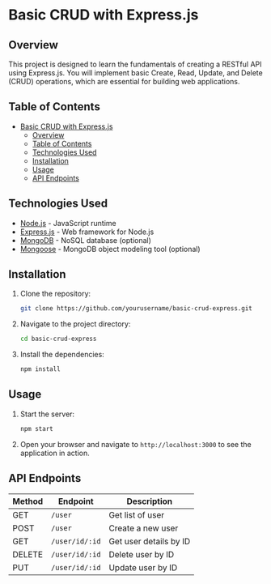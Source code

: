 # Basic CRUD with Express.js

## Overview

This project is designed to learn the fundamentals of creating a RESTful API using Express.js. You will implement basic Create, Read, Update, and Delete (CRUD) operations, which are essential for building web applications.

## Table of Contents

- [Basic CRUD with Express.js](#basic-crud-with-expressjs)
  - [Overview](#overview)
  - [Table of Contents](#table-of-contents)
  - [Technologies Used](#technologies-used)
  - [Installation](#installation)
  - [Usage](#usage)
  - [API Endpoints](#api-endpoints)

## Technologies Used

- [Node.js](https://nodejs.org/) - JavaScript runtime
- [Express.js](https://expressjs.com/) - Web framework for Node.js
- [MongoDB](https://www.mongodb.com/) - NoSQL database (optional)
- [Mongoose](https://mongoosejs.com/) - MongoDB object modeling tool (optional)

## Installation

1. Clone the repository:
   ```bash
   git clone https://github.com/yourusername/basic-crud-express.git
   ```

2. Navigate to the project directory:
   ```bash
   cd basic-crud-express
   ```

3. Install the dependencies:
   ```bash
   npm install
   ```

## Usage

1. Start the server:
   ```bash
   npm start
   ```

2. Open your browser and navigate to `http://localhost:3000` to see the application in action.

## API Endpoints

| Method | Endpoint       | Description            |
| ------ | -------------- | ---------------------- |
| GET    | `/user`        | Get list of user       |
| POST   | `/user`        | Create a new user      |
| GET    | `/user/id/:id` | Get user details by ID |
| DELETE | `/user/id/:id` | Delete user by ID      |
| PUT    | `/user/id/:id` | Update user by ID      |
